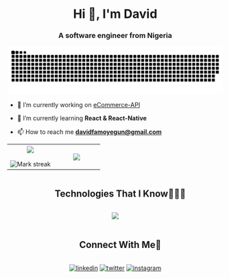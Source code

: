 <h1 align="center">Hi 👋, I'm David</h1>
<h3 align="center">A software engineer from Nigeria</h3>

<div align="center">
  <img  src="https://github.com/1999AZZAR/1999AZZAR/blob/readme/resources/grid-snake.svg"
       alt="snake" /></a>
</div>

- 🔭 I’m currently working on [eCommerce-API](https://github.com/DAVID-DARA/eCommerce-API)

- 🌱 I’m currently learning **React & React-Native**

- 📫 How to reach me **davidfamoyegun@gmail.com**


<!--- stats & Trophy (start) -->
<p align="center">
  <!--- stats (start) -->
<table align="center">
<tr border="none">
<td width="50%" align="center">
  
  <img  align="center"  src="https://github-readme-stats.vercel.app/api?username=DAVID-DARA&theme=dark&show_icons=true&count_private=true" />
  <br></br>
  <img  title="🔥 Get streak stats for your profile at git.io/streak-stats" alt="Mark streak" src="https://github-readme-streak-stats.herokuapp.com/?user=DAVID-DARA&theme=dark&hide_border=false" /> 
</td>

<td width="50%" align="center">

  <img  align="center"  src="https://github-readme-stats.anuraghazra1.vercel.app/api/top-langs/?username=DAVID-DARA&theme=dark&hide_border=false&no-bg=true&no-frame=true&langs_count=7"/>
  
  </td>
</tr>
</table>
<!--- stats (end) -->


<!--h1 without bottom border-->
<div id="user-content-toc">
  <ul align="center">
    <summary><h2 style="display: inline-block">Technologies That I Know👨🏻‍💻</h2></summary>
  </ul>
</div>
<!--tech stack icons-->
<p align="center">
  <a href="https://skillicons.dev">
    <img src="https://skillicons.dev/icons?i=git,html,css,docker,postgres,express,figma,firebase,github,java,js,linux,md,mongodb,mysql,nodejs,postman,react,redux,vscode,kubernetes&perline=14" />
  </a>
</p>


<!-- Connect with me -->
<!--h2 without bottom border-->
<div id="user-content-toc">
  <ul align="center">
    <summary><h2 style="display: inline-block">Connect With Me🤝</h2></summary>
  </ul>
</div>

<!--icons and links-->
<p align="center">
<a href="https://www.linkedin.com/in/david-famoyegun-7b0241246/" target="blank"><img align="center" src="https://user-images.githubusercontent.com/88904952/234979284-68c11d7f-1acc-4f0c-ac78-044e1037d7b0.png" alt="linkedin" height="50" width="50" /></a>
<a href="https://x.com/THX_Dave?t=AXtYNNomzOVDpVXShSgY2g&s=08" target="blank"><img align="center" src="https://user-images.githubusercontent.com/88904952/234980676-61bfb021-ecc8-48f7-88e6-34c1b06c4a58.png" alt="twitter" height="50" width="50" /></a> 
<a href="https://www.instagram.com/davidara16/" target="blank"><img align="center" src="https://user-images.githubusercontent.com/88904952/234981169-2dd1e58f-4b7e-468c-8213-034ba62156c3.png" alt="instagram" height="50" width="50" /></a>
</p>
